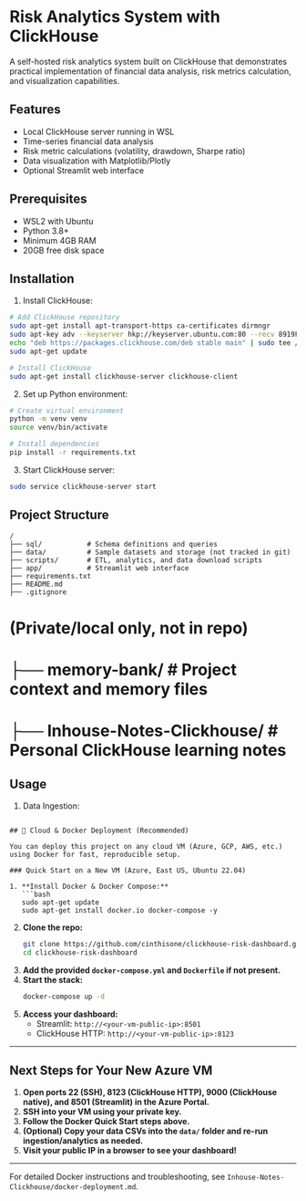 # Risk Analytics System with ClickHouse

A self-hosted risk analytics system built on ClickHouse that demonstrates practical implementation of financial data analysis, risk metrics calculation, and visualization capabilities.

## Features

- Local ClickHouse server running in WSL
- Time-series financial data analysis
- Risk metric calculations (volatility, drawdown, Sharpe ratio)
- Data visualization with Matplotlib/Plotly
- Optional Streamlit web interface

## Prerequisites

- WSL2 with Ubuntu
- Python 3.8+
- Minimum 4GB RAM
- 20GB free disk space

## Installation

1. Install ClickHouse:
```bash
# Add ClickHouse repository
sudo apt-get install apt-transport-https ca-certificates dirmngr
sudo apt-key adv --keyserver hkp://keyserver.ubuntu.com:80 --recv 8919F6BD2B48D754
echo "deb https://packages.clickhouse.com/deb stable main" | sudo tee /etc/apt/sources.list.d/clickhouse.list
sudo apt-get update

# Install ClickHouse
sudo apt-get install clickhouse-server clickhouse-client
```

2. Set up Python environment:
```bash
# Create virtual environment
python -m venv venv
source venv/bin/activate

# Install dependencies
pip install -r requirements.txt
```

3. Start ClickHouse server:
```bash
sudo service clickhouse-server start
```

## Project Structure

```
/
├── sql/           # Schema definitions and queries
├── data/          # Sample datasets and storage (not tracked in git)
├── scripts/       # ETL, analytics, and data download scripts
├── app/           # Streamlit web interface
├── requirements.txt
├── README.md
├── .gitignore
```

# (Private/local only, not in repo)
# ├── memory-bank/   # Project context and memory files
# ├── Inhouse-Notes-Clickhouse/   # Personal ClickHouse learning notes

## Usage

1. Data Ingestion:
```

## 🚀 Cloud & Docker Deployment (Recommended)

You can deploy this project on any cloud VM (Azure, GCP, AWS, etc.) using Docker for fast, reproducible setup.

### Quick Start on a New VM (Azure, East US, Ubuntu 22.04)

1. **Install Docker & Docker Compose:**
   ```bash
   sudo apt-get update
   sudo apt-get install docker.io docker-compose -y
   ```
2. **Clone the repo:**
   ```bash
   git clone https://github.com/cinthisone/clickhouse-risk-dashboard.git
   cd clickhouse-risk-dashboard
   ```
3. **Add the provided `docker-compose.yml` and `Dockerfile` if not present.**
4. **Start the stack:**
   ```bash
   docker-compose up -d
   ```
5. **Access your dashboard:**
   - Streamlit: `http://<your-vm-public-ip>:8501`
   - ClickHouse HTTP: `http://<your-vm-public-ip>:8123`

---

## Next Steps for Your New Azure VM

1. **Open ports 22 (SSH), 8123 (ClickHouse HTTP), 9000 (ClickHouse native), and 8501 (Streamlit) in the Azure Portal.**
2. **SSH into your VM using your private key.**
3. **Follow the Docker Quick Start steps above.**
4. **(Optional) Copy your data CSVs into the `data/` folder and re-run ingestion/analytics as needed.**
5. **Visit your public IP in a browser to see your dashboard!**

---

For detailed Docker instructions and troubleshooting, see `Inhouse-Notes-Clickhouse/docker-deployment.md`.